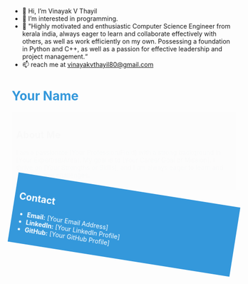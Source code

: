- 👋 Hi, I’m Vinayak V Thayil
- 👀 I’m interested in programming.
- 🌱 "Highly motivated and enthusiastic Computer Science Engineer from kerala india, always eager to learn and collaborate effectively with others, as well as work efficiently on my own. Possessing a foundation in Python and C++, as well as a passion for effective leadership and project management.“
- 📫 reach me at vinayakvthayil80@gmail.com
<!-- Add a colorful header with your name and a bouncing animation -->
<h1 style="color: #3498db; animation: bounce 1s infinite;">Your Name</h1>

<style>
  /* Define the bounce animation */
  @keyframes bounce {
    0%, 20%, 50%, 80%, 100% {
      transform: translateY(0);
    }
    40% {
      transform: translateY(-20px);
    }
    60% {
      transform: translateY(-10px);
    }
  }
</style>

<!-- Add a colorful background to the about section with a fade-in animation -->
<div style="background-color: #ecf0f1; padding: 10px; animation: fadein 2s;">
  <h2>About Me</h2>
  <p style="color: #2c3e50;">I am a passionate [Your Profession/Field] with a strong background in [Your Expertise/Area]. My goal is to [Your Career Goal or Mission]. I thrive on [Your Strengths or Skills], and I am always eager to learn and adapt to new challenges.</p>
</div>

<style>
  /* Define the fade-in animation */
  @keyframes fadein {
    from {
      opacity: 0;
    }
    to {
      opacity: 1;
    }
  }
</style>

<!-- Repeat the same for other sections -->

<!-- Add a colorful footer with your contact information and a rotating animation -->
<div style="background-color: #3498db; color: #ffffff; padding: 10px; animation: rotate 2s linear infinite;">
  <h2>Contact</h2>
  <ul>
    <li><strong>Email:</strong> [Your Email Address]</li>
    <li><strong>LinkedIn:</strong> [Your LinkedIn Profile]</li>
    <li><strong>GitHub:</strong> [Your GitHub Profile]</li>
  </ul>
</div>

<style>
  /* Define the rotate animation */
  @keyframes rotate {
    0% {
      transform: rotate(0deg);
    }
    100% {
      transform: rotate(360deg);
    }
  }
</style>
